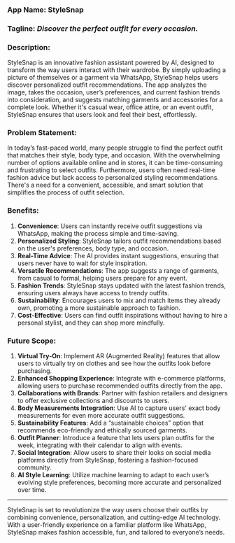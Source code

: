 
### **App Name**: **StyleSnap**
### **Tagline**: *Discover the perfect outfit for every occasion.*

### **Description:**
StyleSnap is an innovative fashion assistant powered by AI, designed to transform the way users interact with their wardrobe. By simply uploading a picture of themselves or a garment via WhatsApp, StyleSnap helps users discover personalized outfit recommendations. The app analyzes the image, takes the occasion, user’s preferences, and current fashion trends into consideration, and suggests matching garments and accessories for a complete look. Whether it's casual wear, office attire, or an event outfit, StyleSnap ensures that users look and feel their best, effortlessly.

### **Problem Statement:**
In today’s fast-paced world, many people struggle to find the perfect outfit that matches their style, body type, and occasion. With the overwhelming number of options available online and in stores, it can be time-consuming and frustrating to select outfits. Furthermore, users often need real-time fashion advice but lack access to personalized styling recommendations. There's a need for a convenient, accessible, and smart solution that simplifies the process of outfit selection.

### **Benefits:**
1. **Convenience**: Users can instantly receive outfit suggestions via WhatsApp, making the process simple and time-saving.
2. **Personalized Styling**: StyleSnap tailors outfit recommendations based on the user's preferences, body type, and occasion.
3. **Real-Time Advice**: The AI provides instant suggestions, ensuring that users never have to wait for style inspiration.
4. **Versatile Recommendations**: The app suggests a range of garments, from casual to formal, helping users prepare for any event.
5. **Fashion Trends**: StyleSnap stays updated with the latest fashion trends, ensuring users always have access to trendy outfits.
6. **Sustainability**: Encourages users to mix and match items they already own, promoting a more sustainable approach to fashion.
7. **Cost-Effective**: Users can find outfit inspirations without having to hire a personal stylist, and they can shop more mindfully.

### **Future Scope:**
1. **Virtual Try-On**: Implement AR (Augmented Reality) features that allow users to virtually try on clothes and see how the outfits look before purchasing.
2. **Enhanced Shopping Experience**: Integrate with e-commerce platforms, allowing users to purchase recommended outfits directly from the app.
3. **Collaborations with Brands**: Partner with fashion retailers and designers to offer exclusive collections and discounts to users.
4. **Body Measurements Integration**: Use AI to capture users' exact body measurements for even more accurate outfit suggestions.
5. **Sustainability Features**: Add a “sustainable choices” option that recommends eco-friendly and ethically sourced garments.
6. **Outfit Planner**: Introduce a feature that lets users plan outfits for the week, integrating with their calendar to align with events.
7. **Social Integration**: Allow users to share their looks on social media platforms directly from StyleSnap, fostering a fashion-focused community.
8. **AI Style Learning**: Utilize machine learning to adapt to each user’s evolving style preferences, becoming more accurate and personalized over time.

---

StyleSnap is set to revolutionize the way users choose their outfits by combining convenience, personalization, and cutting-edge AI technology. With a user-friendly experience on a familiar platform like WhatsApp, StyleSnap makes fashion accessible, fun, and tailored to everyone’s needs.